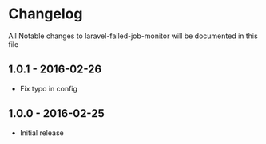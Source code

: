 # Changelog

All Notable changes to laravel-failed-job-monitor will be documented in this file

## 1.0.1 - 2016-02-26

- Fix typo in config


## 1.0.0 - 2016-02-25

- Initial release
